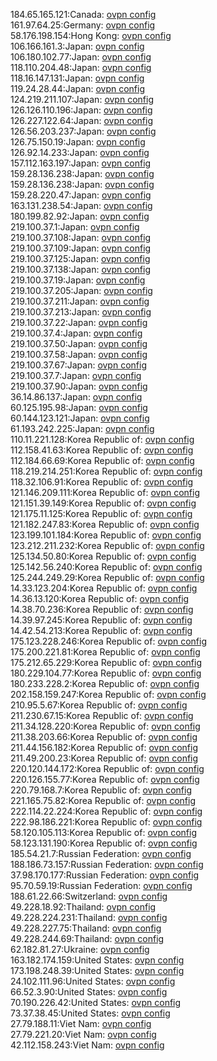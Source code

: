 184.65.165.121:Canada: [ovpn config](vpn/184_65_165_121.ovpn)  
161.97.64.25:Germany: [ovpn config](vpn/161_97_64_25.ovpn)  
58.176.198.154:Hong Kong: [ovpn config](vpn/58_176_198_154.ovpn)  
106.166.161.3:Japan: [ovpn config](vpn/106_166_161_3.ovpn)  
106.180.102.77:Japan: [ovpn config](vpn/106_180_102_77.ovpn)  
118.110.204.48:Japan: [ovpn config](vpn/118_110_204_48.ovpn)  
118.16.147.131:Japan: [ovpn config](vpn/118_16_147_131.ovpn)  
119.24.28.44:Japan: [ovpn config](vpn/119_24_28_44.ovpn)  
124.219.211.107:Japan: [ovpn config](vpn/124_219_211_107.ovpn)  
126.126.110.196:Japan: [ovpn config](vpn/126_126_110_196.ovpn)  
126.227.122.64:Japan: [ovpn config](vpn/126_227_122_64.ovpn)  
126.56.203.237:Japan: [ovpn config](vpn/126_56_203_237.ovpn)  
126.75.150.19:Japan: [ovpn config](vpn/126_75_150_19.ovpn)  
126.92.14.233:Japan: [ovpn config](vpn/126_92_14_233.ovpn)  
157.112.163.197:Japan: [ovpn config](vpn/157_112_163_197.ovpn)  
159.28.136.238:Japan: [ovpn config](vpn/159_28_136_238.ovpn)  
159.28.136.238:Japan: [ovpn config](vpn/159_28_136_238.ovpn)  
159.28.220.47:Japan: [ovpn config](vpn/159_28_220_47.ovpn)  
163.131.238.54:Japan: [ovpn config](vpn/163_131_238_54.ovpn)  
180.199.82.92:Japan: [ovpn config](vpn/180_199_82_92.ovpn)  
219.100.37.1:Japan: [ovpn config](vpn/219_100_37_1.ovpn)  
219.100.37.108:Japan: [ovpn config](vpn/219_100_37_108.ovpn)  
219.100.37.109:Japan: [ovpn config](vpn/219_100_37_109.ovpn)  
219.100.37.125:Japan: [ovpn config](vpn/219_100_37_125.ovpn)  
219.100.37.138:Japan: [ovpn config](vpn/219_100_37_138.ovpn)  
219.100.37.19:Japan: [ovpn config](vpn/219_100_37_19.ovpn)  
219.100.37.205:Japan: [ovpn config](vpn/219_100_37_205.ovpn)  
219.100.37.211:Japan: [ovpn config](vpn/219_100_37_211.ovpn)  
219.100.37.213:Japan: [ovpn config](vpn/219_100_37_213.ovpn)  
219.100.37.22:Japan: [ovpn config](vpn/219_100_37_22.ovpn)  
219.100.37.4:Japan: [ovpn config](vpn/219_100_37_4.ovpn)  
219.100.37.50:Japan: [ovpn config](vpn/219_100_37_50.ovpn)  
219.100.37.58:Japan: [ovpn config](vpn/219_100_37_58.ovpn)  
219.100.37.67:Japan: [ovpn config](vpn/219_100_37_67.ovpn)  
219.100.37.7:Japan: [ovpn config](vpn/219_100_37_7.ovpn)  
219.100.37.90:Japan: [ovpn config](vpn/219_100_37_90.ovpn)  
36.14.86.137:Japan: [ovpn config](vpn/36_14_86_137.ovpn)  
60.125.195.98:Japan: [ovpn config](vpn/60_125_195_98.ovpn)  
60.144.123.121:Japan: [ovpn config](vpn/60_144_123_121.ovpn)  
61.193.242.225:Japan: [ovpn config](vpn/61_193_242_225.ovpn)  
110.11.221.128:Korea Republic of: [ovpn config](vpn/110_11_221_128.ovpn)  
112.158.41.63:Korea Republic of: [ovpn config](vpn/112_158_41_63.ovpn)  
112.184.66.69:Korea Republic of: [ovpn config](vpn/112_184_66_69.ovpn)  
118.219.214.251:Korea Republic of: [ovpn config](vpn/118_219_214_251.ovpn)  
118.32.106.91:Korea Republic of: [ovpn config](vpn/118_32_106_91.ovpn)  
121.146.209.111:Korea Republic of: [ovpn config](vpn/121_146_209_111.ovpn)  
121.151.39.149:Korea Republic of: [ovpn config](vpn/121_151_39_149.ovpn)  
121.175.11.125:Korea Republic of: [ovpn config](vpn/121_175_11_125.ovpn)  
121.182.247.83:Korea Republic of: [ovpn config](vpn/121_182_247_83.ovpn)  
123.199.101.184:Korea Republic of: [ovpn config](vpn/123_199_101_184.ovpn)  
123.212.211.232:Korea Republic of: [ovpn config](vpn/123_212_211_232.ovpn)  
125.134.50.80:Korea Republic of: [ovpn config](vpn/125_134_50_80.ovpn)  
125.142.56.240:Korea Republic of: [ovpn config](vpn/125_142_56_240.ovpn)  
125.244.249.29:Korea Republic of: [ovpn config](vpn/125_244_249_29.ovpn)  
14.33.123.204:Korea Republic of: [ovpn config](vpn/14_33_123_204.ovpn)  
14.36.13.120:Korea Republic of: [ovpn config](vpn/14_36_13_120.ovpn)  
14.38.70.236:Korea Republic of: [ovpn config](vpn/14_38_70_236.ovpn)  
14.39.97.245:Korea Republic of: [ovpn config](vpn/14_39_97_245.ovpn)  
14.42.54.213:Korea Republic of: [ovpn config](vpn/14_42_54_213.ovpn)  
175.123.228.246:Korea Republic of: [ovpn config](vpn/175_123_228_246.ovpn)  
175.200.221.81:Korea Republic of: [ovpn config](vpn/175_200_221_81.ovpn)  
175.212.65.229:Korea Republic of: [ovpn config](vpn/175_212_65_229.ovpn)  
180.229.104.77:Korea Republic of: [ovpn config](vpn/180_229_104_77.ovpn)  
180.233.228.2:Korea Republic of: [ovpn config](vpn/180_233_228_2.ovpn)  
202.158.159.247:Korea Republic of: [ovpn config](vpn/202_158_159_247.ovpn)  
210.95.5.67:Korea Republic of: [ovpn config](vpn/210_95_5_67.ovpn)  
211.230.67.15:Korea Republic of: [ovpn config](vpn/211_230_67_15.ovpn)  
211.34.128.220:Korea Republic of: [ovpn config](vpn/211_34_128_220.ovpn)  
211.38.203.66:Korea Republic of: [ovpn config](vpn/211_38_203_66.ovpn)  
211.44.156.182:Korea Republic of: [ovpn config](vpn/211_44_156_182.ovpn)  
211.49.200.23:Korea Republic of: [ovpn config](vpn/211_49_200_23.ovpn)  
220.120.144.172:Korea Republic of: [ovpn config](vpn/220_120_144_172.ovpn)  
220.126.155.77:Korea Republic of: [ovpn config](vpn/220_126_155_77.ovpn)  
220.79.168.7:Korea Republic of: [ovpn config](vpn/220_79_168_7.ovpn)  
221.165.75.82:Korea Republic of: [ovpn config](vpn/221_165_75_82.ovpn)  
222.114.22.224:Korea Republic of: [ovpn config](vpn/222_114_22_224.ovpn)  
222.98.186.221:Korea Republic of: [ovpn config](vpn/222_98_186_221.ovpn)  
58.120.105.113:Korea Republic of: [ovpn config](vpn/58_120_105_113.ovpn)  
58.123.131.190:Korea Republic of: [ovpn config](vpn/58_123_131_190.ovpn)  
185.54.21.7:Russian Federation: [ovpn config](vpn/185_54_21_7.ovpn)  
188.186.73.157:Russian Federation: [ovpn config](vpn/188_186_73_157.ovpn)  
37.98.170.177:Russian Federation: [ovpn config](vpn/37_98_170_177.ovpn)  
95.70.59.19:Russian Federation: [ovpn config](vpn/95_70_59_19.ovpn)  
188.61.22.66:Switzerland: [ovpn config](vpn/188_61_22_66.ovpn)  
49.228.18.92:Thailand: [ovpn config](vpn/49_228_18_92.ovpn)  
49.228.224.231:Thailand: [ovpn config](vpn/49_228_224_231.ovpn)  
49.228.227.75:Thailand: [ovpn config](vpn/49_228_227_75.ovpn)  
49.228.244.69:Thailand: [ovpn config](vpn/49_228_244_69.ovpn)  
62.182.81.27:Ukraine: [ovpn config](vpn/62_182_81_27.ovpn)  
163.182.174.159:United States: [ovpn config](vpn/163_182_174_159.ovpn)  
173.198.248.39:United States: [ovpn config](vpn/173_198_248_39.ovpn)  
24.102.111.96:United States: [ovpn config](vpn/24_102_111_96.ovpn)  
66.52.3.90:United States: [ovpn config](vpn/66_52_3_90.ovpn)  
70.190.226.42:United States: [ovpn config](vpn/70_190_226_42.ovpn)  
73.37.38.45:United States: [ovpn config](vpn/73_37_38_45.ovpn)  
27.79.188.11:Viet Nam: [ovpn config](vpn/27_79_188_11.ovpn)  
27.79.221.20:Viet Nam: [ovpn config](vpn/27_79_221_20.ovpn)  
42.112.158.243:Viet Nam: [ovpn config](vpn/42_112_158_243.ovpn)  
